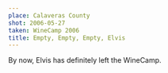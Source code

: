 ```yaml
---
place: Calaveras County
shot: 2006-05-27
taken: WineCamp 2006
title: Empty, Empty, Empty, Elvis
---
```


By now, Elvis has definitely left the WineCamp.
